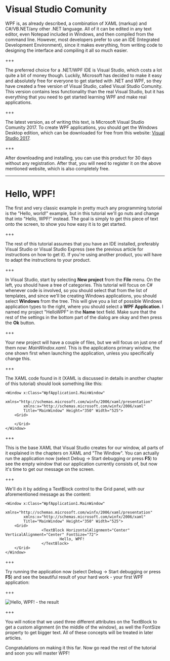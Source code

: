 # Visual Studio Comunity

WPF is, as already described, a combination of XAML (markup) and C#/VB.NET/any other .NET language. All of it can be edited in any text editor, even Notepad included in Windows, and then compiled from the command line. However, most developers prefer to use an IDE (Integrated Development Environment), since it makes everything, from writing code to designing the interface and compiling it all so much easier.

+++

The preferred choice for a .NET/WPF IDE is Visual Studio, which costs a lot quite a bit of money though. Luckily, Microsoft has decided to make it easy and absolutely free for everyone to get started with .NET and WPF, so they have created a free version of Visual Studio, called Visual Studio Comunity. This version contains less functionality than the real Visual Studio, but it has everything that you need to get started learning WPF and make real applications.

+++

The latest version, as of writing this text, is Microsoft Visual Studio Comunity 2017. To create WPF applications, you should get the Windows Desktop edition, which can be downloaded for free from this website: [Visual Studio 2017](Comunity).

+++

After downloading and installing, you can use this product for 30 days without any registration. After that, you will need to register it on the above mentioned website, which is also completely free.

---

# Hello, WPF!

The first and very classic example in pretty much any programming tutorial is the "Hello, world!" example, but in this tutorial we'll go nuts and change that into "Hello, WPF!" instead. The goal is simply to get this piece of text onto the screen, to show you how easy it is to get started.

+++

The rest of this tutorial assumes that you have an IDE installed, preferably Visual Studio or Visual Studio Express (see the previous article for instructions on how to get it). If you're using another product, you will have to adapt the instructions to your product.

+++

In Visual Studio, start by selecting **New project** from the **File** menu. On the left, you should have a tree of categories. This tutorial will focus on C# whenever code is involved, so you should select that from the list of templates, and since we'll be creating Windows applications, you should select **Windows** from the tree. This will give you a list of possible Windows application types to the right, where you should select a **WPF Application**. I named my project "HelloWPF" in the **Name** text field. Make sure that the rest of the settings in the bottom part of the dialog are okay and then press the **Ok** button.

+++

Your new project will have a couple of files, but we will focus on just one of them now: _MainWindox.xaml_. This is the applications primary window, the one shown first when launching the application, unless you specifically change this. 

+++

The XAML code found in it (XAML is discussed in details in another chapter of this tutorial) should look something like this:

```xaml
<Window x:Class="WpfApplication1.MainWindow"
        xmlns="http://schemas.microsoft.com/winfx/2006/xaml/presentation"
        xmlns:x="http://schemas.microsoft.com/winfx/2006/xaml"
        Title="MainWindow" Height="350" Width="525">
    <Grid>

    </Grid>
</Window>
```

+++

This is the base XAML that Visual Studio creates for our window, all parts of it explained in the chapters on XAML and "The Window". You can actually run the application now (select Debug -> Start debugging or press **F5**) to see the empty window that our application currently consists of, but now it's time to get our message on the screen.

+++

We'll do it by adding a TextBlock control to the Grid panel, with our aforementioned message as the content:

```xaml
<Window x:Class="WpfApplication1.MainWindow"
        xmlns="http://schemas.microsoft.com/winfx/2006/xaml/presentation"
        xmlns:x="http://schemas.microsoft.com/winfx/2006/xaml"
        Title="MainWindow" Height="350" Width="525">
    <Grid>
                <TextBlock HorizontalAlignment="Center" VerticalAlignment="Center" FontSize="72">
                        Hello, WPF!
                </TextBlock>
    </Grid>
</Window>
```

+++

Try running the application now (select Debug -> Start debugging or press **F5**) and see the beautiful result of your hard work - your first WPF application:

+++

![Hello, WPF! - the result](/chapters/wpf-application/images/hello_wpf.png "Hello, WPF! - the result")

+++

You will notice that we used three different attributes on the TextBlock to get a custom alignment (in the middle of the window), as well the FontSize property to get bigger text. All of these concepts will be treated in later articles.

Congratulations on making it this far. Now go read the rest of the tutorial and soon you will master WPF!
